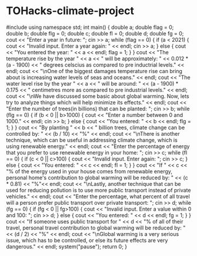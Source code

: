 # TOHacks-climate-project
#include <iostream>
using namespace std;
int main()
{
	double a;
	double flag = 0;
	double b;
	double flg = 0;
	double c;
	double fl = 0;
	double d;
	double fg = 0;
	cout << "Enter a year in future: ";
	cin >> a;
	while (flag == 0)
	{
		if (a < 2021)
		{
			cout << "Invalid input. Enter a year again: " << endl;
			cin >> a;
		}
		else
		{
			cout << "You entered the year: " << a << endl;
			flag = 1;
		}
	}
	cout << "The temperature rise by the year " << a << " will be approximately: " << 0.012 * (a - 1900) << " degrees celscius as compared to pre inductrial levels." << endl;
	cout << "\nOne of the biggest damages temperature rise can bring about is increasing water levels of seas and oceans." << endl;
	cout << "The water level rise by the year " << a << " will be around: " << (a - 1900) * 0.175 << " centimetres more as compared to pre industrial levels." << endl;
	cout << "\nWe have discussed some basic about global warming. Now, lets try to analyze things which will help minimize its effects." << endl;
	cout << "Enter the number of trees(in billions) that can be planted: ";
	cin >> b;
	while (flg == 0)
	{
		if (b < 0 || b>1000)
		{
			cout << "Enter a number between 0 and 1000." << endl;
			cin >> b;
		}
		else
		{
			cout << "You entered: " << b << endl;
			flg = 1;
		}
	}
	cout << "By planting " << b << " billion trees, climate change can be controlled by: " << (b / 10) << "%" << endl;
	cout << "\nThere is another technique, which can be useful in addressing climate change, which is using renewable energy." << endl;
	cout << "Enter the percentage of energy that you prefer to use renewable energy in your home: ";
	cin >> c;
	while (fl == 0)
	{
		if (c < 0 || c>100)
		{
			cout << "Invalid input. Enter again: ";
			cin >> c;
		}
		else
		{
			cout << "You entered: " << c << endl;
			fl = 1;
		}
	}
	cout << "If " << c << "% of the energy used in your house comes from renewable energy, personal home's contribution to global warming will be reduced by: " << (c * 0.81) << "%"<< endl;
	cout << "\nLastly, another technique that can be used for reducing pollution is to use more public transport instead of private vehicles." << endl;
	cout << "Enter the percentage, what percent of all travel will a person prefer public transport over private transport: ";
	cin >> d;
	while (fg == 0)
	{
		if (fg < 0 || fg>100)
		{
			cout << "Invalid input. Enter a value within 0 and 100: ";
			cin >> d;
		}
		else
		{
			cout << "You entered: " << d << endl;
			fg = 1;
		}
	}
	cout << "If someone uses public transport for " << d << "% of all of their travel, personal travel contribution to global warming will be reduced by: " << (d / 2) << "%" << endl;
	cout << "\nGlobal warming is a very serious issue, which has to be controlled, or else its future effects are very dangerous." << endl;
	system("pause");
	return 0;
}
